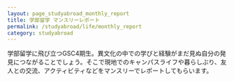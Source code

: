 ```yaml
---
layout: page_studyabroad_monthly_report
title: 学部留学 マンスリーレポート
permalink: /studyabroad/life/monthly_report
category: studyabroad
---
```


学部留学に飛び立つGSC4期生。異文化の中での学びと経験がまだ見ぬ自分の発見につながることでしょう。そこで現地でのキャンパスライフや暮らしぶり、友人との交流、アクティビティなどをマンスリーでレポートしてもらいます。